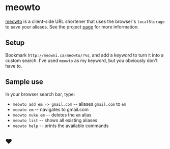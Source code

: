 # meowto

[meowto](http://meowni.ca/meowto) is a client-side URL shortener that uses the browser's `localStorage` to save your aliases. See the project [page](http://meowni.ca/meowto) for more information.

## Setup
Bookmark `http://meowni.ca/meowto/?%s`, and add a keyword to turn it into a custom search. I've used `meowto` as my keyword, but you obviously don't have to.

## Sample use
In your browser search bar, type:
  - `meowto add em -> gmail.com` -- aliases `gmail.com` to `em`
  - `meowto em` -- navigates to gmail.com
  - `meowto nuke em` -- deletes the `em` alias
  - `meowto list` -- shows all existing aliases
  - `meowto help` -- prints the available commands


## ❤️
  
